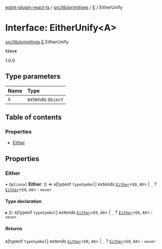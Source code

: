[eslint-plugin-react-ts](../README.md) / [src/lib/primitives](../modules/src_lib_primitives.md) / [E](../modules/src_lib_primitives.E.md) / EitherUnify

# Interface: EitherUnify<A\>

[src/lib/primitives](../modules/src_lib_primitives.md).[E](../modules/src_lib_primitives.E.md).EitherUnify

**`Since`**

1.0.0

## Type parameters

| Name | Type |
| :------ | :------ |
| `A` | extends `Object` |

## Table of contents

### Properties

- [Either](src_lib_primitives.E.EitherUnify.md#either)

## Properties

### Either

• `Optional` **Either**: () => `A`[typeof `typeSymbol`] extends [`Either`](../modules/src_lib_primitives.E.md#either)<`E0`, `A0`\> \| `_` ? [`Either`](../modules/src_lib_primitives.E.md#either)<`E0`, `A0`\> : `never`

#### Type declaration

▸ (): `A`[typeof `typeSymbol`] extends [`Either`](../modules/src_lib_primitives.E.md#either)<`E0`, `A0`\> \| `_` ? [`Either`](../modules/src_lib_primitives.E.md#either)<`E0`, `A0`\> : `never`

##### Returns

`A`[typeof `typeSymbol`] extends [`Either`](../modules/src_lib_primitives.E.md#either)<`E0`, `A0`\> \| `_` ? [`Either`](../modules/src_lib_primitives.E.md#either)<`E0`, `A0`\> : `never`
